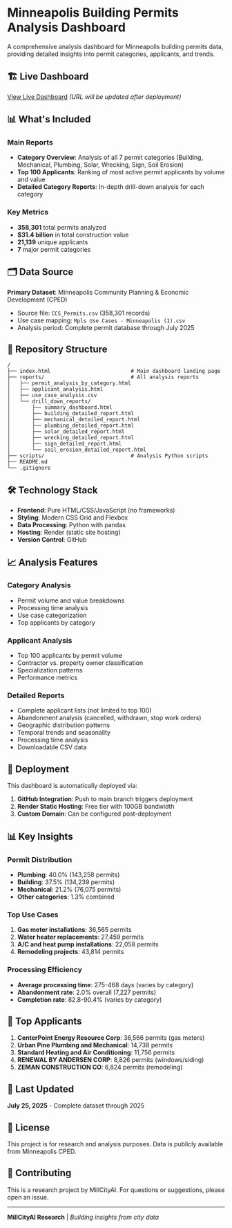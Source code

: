 # Minneapolis Building Permits Analysis Dashboard

A comprehensive analysis dashboard for Minneapolis building permits data, providing detailed insights into permit categories, applicants, and trends.

## 🏗️ Live Dashboard

[View Live Dashboard](https://your-deployed-url.onrender.com) *(URL will be updated after deployment)*

## 📊 What's Included

### Main Reports
- **Category Overview**: Analysis of all 7 permit categories (Building, Mechanical, Plumbing, Solar, Wrecking, Sign, Soil Erosion)
- **Top 100 Applicants**: Ranking of most active permit applicants by volume and value
- **Detailed Category Reports**: In-depth drill-down analysis for each category

### Key Metrics
- **358,301** total permits analyzed
- **$31.4 billion** in total construction value
- **21,139** unique applicants
- **7** major permit categories

## 🗂️ Data Source

**Primary Dataset**: Minneapolis Community Planning & Economic Development (CPED)
- Source file: `CCS_Permits.csv` (358,301 records)
- Use case mapping: `Mpls Use Cases - Minneapolis (1).csv`
- Analysis period: Complete permit database through July 2025

## 📁 Repository Structure

```
/
├── index.html                          # Main dashboard landing page
├── reports/                            # All analysis reports
│   ├── permit_analysis_by_category.html
│   ├── applicant_analysis.html
│   ├── use_case_analysis.csv
│   └── drill_down_reports/
│       ├── summary_dashboard.html
│       ├── building_detailed_report.html
│       ├── mechanical_detailed_report.html
│       ├── plumbing_detailed_report.html
│       ├── solar_detailed_report.html
│       ├── wrecking_detailed_report.html
│       ├── sign_detailed_report.html
│       └── soil_erosion_detailed_report.html
├── scripts/                            # Analysis Python scripts
├── README.md
└── .gitignore
```

## 🛠️ Technology Stack

- **Frontend**: Pure HTML/CSS/JavaScript (no frameworks)
- **Styling**: Modern CSS Grid and Flexbox
- **Data Processing**: Python with pandas
- **Hosting**: Render (static site hosting)
- **Version Control**: GitHub

## 📈 Analysis Features

### Category Analysis
- Permit volume and value breakdowns
- Processing time analysis
- Use case categorization
- Top applicants by category

### Applicant Analysis
- Top 100 applicants by permit volume
- Contractor vs. property owner classification
- Specialization patterns
- Performance metrics

### Detailed Reports
- Complete applicant lists (not limited to top 100)
- Abandonment analysis (cancelled, withdrawn, stop work orders)
- Geographic distribution patterns
- Temporal trends and seasonality
- Processing time analysis
- Downloadable CSV data

## 🚀 Deployment

This dashboard is automatically deployed via:
1. **GitHub Integration**: Push to main branch triggers deployment
2. **Render Static Hosting**: Free tier with 100GB bandwidth
3. **Custom Domain**: Can be configured post-deployment

## 📊 Key Insights

### Permit Distribution
- **Plumbing**: 40.0% (143,258 permits)
- **Building**: 37.5% (134,239 permits)  
- **Mechanical**: 21.2% (76,075 permits)
- **Other categories**: 1.3% combined

### Top Use Cases
1. **Gas meter installations**: 36,565 permits
2. **Water heater replacements**: 27,459 permits
3. **A/C and heat pump installations**: 22,058 permits
4. **Remodeling projects**: 43,814 permits

### Processing Efficiency
- **Average processing time**: 275-468 days (varies by category)
- **Abandonment rate**: 2.0% overall (7,227 permits)
- **Completion rate**: 82.8-90.4% (varies by category)

## 🏢 Top Applicants

1. **CenterPoint Energy Resource Corp**: 36,566 permits (gas meters)
2. **Urban Pine Plumbing and Mechanical**: 14,738 permits
3. **Standard Heating and Air Conditioning**: 11,756 permits
4. **RENEWAL BY ANDERSEN CORP**: 8,826 permits (windows/siding)
5. **ZEMAN CONSTRUCTION CO**: 6,824 permits (remodeling)

## 📅 Last Updated

**July 25, 2025** - Complete dataset through 2025

## 📝 License

This project is for research and analysis purposes. Data is publicly available from Minneapolis CPED.

## 🤝 Contributing

This is a research project by MillCityAI. For questions or suggestions, please open an issue.

---

**MillCityAI Research** | *Building insights from city data*